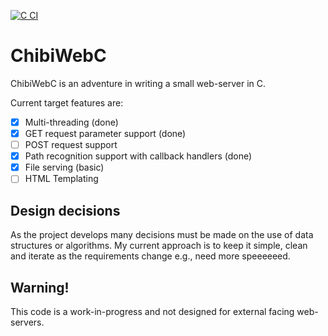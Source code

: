 [![C CI](https://github.com/fergul/chibiWebC/actions/workflows/c-cpp.yml/badge.svg)](https://github.com/fergul/chibiWebC/actions/workflows/c-cpp.yml)

ChibiWebC
=========

ChibiWebC is an adventure in writing a small web-server in C.

Current target features are:
 - [x] Multi-threading (done)
 - [x] GET request parameter support (done)
 - [ ] POST request support
 - [x] Path recognition support with callback handlers (done)
 - [x] File serving (basic)
 - [ ] HTML Templating

Design decisions
----------------
As the project develops many decisions must be made on the use of data structures or algorithms. My current approach is to keep it simple, clean and iterate as the requirements change e.g., need more speeeeeed.

Warning!
--------
This code is a work-in-progress and not designed for external facing web-servers.
